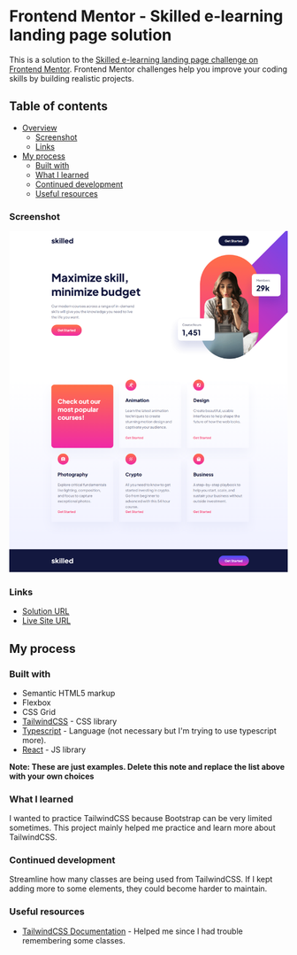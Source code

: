 # Frontend Mentor - Skilled e-learning landing page solution

This is a solution to the [Skilled e-learning landing page challenge on Frontend Mentor](https://www.frontendmentor.io/challenges/skilled-elearning-landing-page-S1ObDrZ8q). Frontend Mentor challenges help you improve your coding skills by building realistic projects.

## Table of contents

- [Overview](#overview)
  - [Screenshot](#screenshot)
  - [Links](#links)
- [My process](#my-process)
  - [Built with](#built-with)
  - [What I learned](#what-i-learned)
  - [Continued development](#continued-development)
  - [Useful resources](#useful-resources)

### Screenshot

![](./screenshot.png)

### Links

- [Solution URL](https://github.com/andrewkerr3956/skilled-e-learning-landing-page)
- [Live Site URL](https://skilled-e-learning-landing-page-six.vercel.app/)

## My process

### Built with

- Semantic HTML5 markup
- Flexbox
- CSS Grid
- [TailwindCSS](https://tailwindcss.com) - CSS library
- [Typescript](https://www.typescriptlang.org/) - Language (not necessary but I'm trying to use typescript more).
- [React](https://reactjs.org/) - JS library

**Note: These are just examples. Delete this note and replace the list above with your own choices**

### What I learned

I wanted to practice TailwindCSS because Bootstrap can be very limited sometimes. This project mainly helped me practice and learn more about TailwindCSS.

### Continued development

Streamline how many classes are being used from TailwindCSS. If I kept adding more to some elements, they could become harder to maintain.

### Useful resources

- [TailwindCSS Documentation](https://tailwindcss.com/docs/installation) - Helped me since I had trouble remembering some classes.
